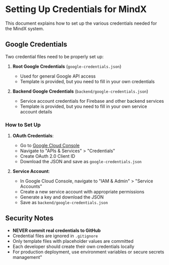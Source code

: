 # Setting Up Credentials for MindX

This document explains how to set up the various credentials needed for the MindX system.

## Google Credentials

Two credential files need to be properly set up:

1. **Root Google Credentials** (`google-credentials.json`)
   - Used for general Google API access
   - Template is provided, but you need to fill in your own credentials

2. **Backend Google Credentials** (`backend/google-credentials.json`)
   - Service account credentials for Firebase and other backend services
   - Template is provided, but you need to fill in your own service account details

### How to Set Up

1. **OAuth Credentials**:
   - Go to [Google Cloud Console](https://console.cloud.google.com/)
   - Navigate to "APIs & Services" > "Credentials"
   - Create OAuth 2.0 Client ID
   - Download the JSON and save as `google-credentials.json`

2. **Service Account**:
   - In Google Cloud Console, navigate to "IAM & Admin" > "Service Accounts"
   - Create a new service account with appropriate permissions
   - Generate a key and download the JSON
   - Save as `backend/google-credentials.json`

## Security Notes

- **NEVER commit real credentials to GitHub**
- Credential files are ignored in `.gitignore`
- Only template files with placeholder values are committed
- Each developer should create their own credentials locally
- For production deployment, use environment variables or secure secrets management" 